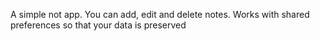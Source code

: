 A simple not app. You can add, edit and delete notes. Works with shared preferences so that your data is preserved
